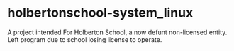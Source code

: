 # holbertonschool-system_linux
A project intended For Holberton School, a now defunt non-licensed entity. Left program due to school losing license to operate.
